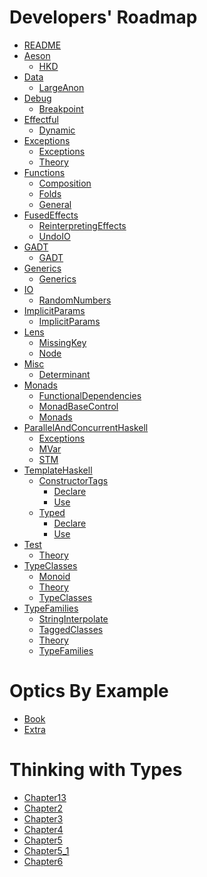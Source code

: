 # Developers' Roadmap

- [README](haskell/developers-roadmap/README.md)
- [Aeson]()
  - [HKD](haskell/developers-roadmap/Aeson/HKD.md)
- [Data]()
  - [LargeAnon](haskell/developers-roadmap/Data/LargeAnon.md)
- [Debug]()
  - [Breakpoint](haskell/developers-roadmap/Debug/Breakpoint.md)
- [Effectful]()
  - [Dynamic](haskell/developers-roadmap/Effectful/Dynamic.md)
- [Exceptions]()
  - [Exceptions](haskell/developers-roadmap/Exceptions/Exceptions.md)
  - [Theory](haskell/developers-roadmap/Exceptions/Theory.md)
- [Functions]()
  - [Composition](haskell/developers-roadmap/Functions/Composition.md)
  - [Folds](haskell/developers-roadmap/Functions/Folds.md)
  - [General](haskell/developers-roadmap/Functions/General.md)
- [FusedEffects]()
  - [ReinterpretingEffects](haskell/developers-roadmap/FusedEffects/ReinterpretingEffects.md)
  - [UndoIO](haskell/developers-roadmap/FusedEffects/UndoIO.md)
- [GADT]()
  - [GADT](haskell/developers-roadmap/GADT/GADT.md)
- [Generics]()
  - [Generics](haskell/developers-roadmap/Generics/Generics.md)
- [IO]()
  - [RandomNumbers](haskell/developers-roadmap/IO/RandomNumbers.md)
- [ImplicitParams]()
  - [ImplicitParams](haskell/developers-roadmap/ImplicitParams/ImplicitParams.md)
- [Lens]()
  - [MissingKey](haskell/developers-roadmap/Lens/MissingKey.md)
  - [Node](haskell/developers-roadmap/Lens/Node.md)
- [Misc]()
  - [Determinant](haskell/developers-roadmap/Misc/Determinant.md)
- [Monads]()
  - [FunctionalDependencies](haskell/developers-roadmap/Monads/FunctionalDependencies.md)
  - [MonadBaseControl](haskell/developers-roadmap/Monads/MonadBaseControl.md)
  - [Monads](haskell/developers-roadmap/Monads/Monads.md)
- [ParallelAndConcurrentHaskell]()
  - [Exceptions](haskell/developers-roadmap/ParallelAndConcurrentHaskell/Exceptions.md)
  - [MVar](haskell/developers-roadmap/ParallelAndConcurrentHaskell/MVar.md)
  - [STM](haskell/developers-roadmap/ParallelAndConcurrentHaskell/STM.md)
- [TemplateHaskell]()
  - [ConstructorTags]()
    - [Declare](haskell/developers-roadmap/TemplateHaskell/ConstructorTags/Declare.md)
    - [Use](haskell/developers-roadmap/TemplateHaskell/ConstructorTags/Use.md)
  - [Typed]()
    - [Declare](haskell/developers-roadmap/TemplateHaskell/Typed/Declare.md)
    - [Use](haskell/developers-roadmap/TemplateHaskell/Typed/Use.md)
- [Test]()
  - [Theory](haskell/developers-roadmap/Test/Theory.md)
- [TypeClasses]()
  - [Monoid](haskell/developers-roadmap/TypeClasses/Monoid.md)
  - [Theory](haskell/developers-roadmap/TypeClasses/Theory.md)
  - [TypeClasses](haskell/developers-roadmap/TypeClasses/TypeClasses.md)
- [TypeFamilies]()
  - [StringInterpolate](haskell/developers-roadmap/TypeFamilies/StringInterpolate.md)
  - [TaggedClasses](haskell/developers-roadmap/TypeFamilies/TaggedClasses.md)
  - [Theory](haskell/developers-roadmap/TypeFamilies/Theory.md)
  - [TypeFamilies](haskell/developers-roadmap/TypeFamilies/TypeFamilies.md)

# Optics By Example

- [Book](haskell/optics-by-example/Book.md)
- [Extra](haskell/optics-by-example/Extra.md)

# Thinking with Types

- [Chapter13](haskell/thinking-with-types/Chapter13.md)
- [Chapter2](haskell/thinking-with-types/Chapter2.md)
- [Chapter3](haskell/thinking-with-types/Chapter3.md)
- [Chapter4](haskell/thinking-with-types/Chapter4.md)
- [Chapter5](haskell/thinking-with-types/Chapter5.md)
- [Chapter5_1](haskell/thinking-with-types/Chapter5_1.md)
- [Chapter6](haskell/thinking-with-types/Chapter6.md)

